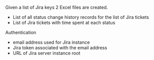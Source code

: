 Given a list of Jira keys 2 Excel files are created.
- List of all status change history records for the list of Jira tickets
- List of Jira tickets with time spent at each status

Authentication
- email address used for Jira instance
- Jira token associated with the email address
- URL of Jira server instance root

